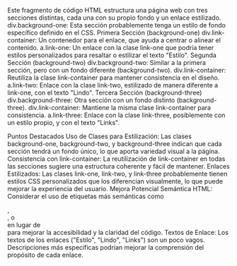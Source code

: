 Este fragmento de código HTML estructura una página web con tres secciones distintas, cada una con su propio fondo y un enlace estilizado.
div.background-one: Esta sección probablemente tenga un estilo de fondo específico definido en el CSS.
Primera Sección (background-one)
div.link-container: Un contenedor para el enlace, que ayuda a centrar o alinear el contenido.
a.link-one: Un enlace con la clase link-one que podría tener estilos personalizados para resaltar o estilizar el texto "Estilo".
Segunda Sección (background-two)
div.background-two: Similar a la primera sección, pero con un fondo diferente (background-two).
div.link-container: Reutiliza la clase link-container para mantener consistencia en el diseño.
a.link-two: Enlace con la clase link-two, estilizado de manera diferente a link-one, con el texto "Lindo".
Tercera Sección (background-three)
div.background-three: Otra sección con un fondo distinto (background-three).
div.link-container: Mantiene la misma clase link-container para consistencia.
a.link-three: Enlace con la clase link-three, posiblemente con un estilo propio, y con el texto "Links".

Puntos Destacados
Uso de Clases para Estilización: Las clases background-one, background-two, y background-three indican que cada sección tendrá un fondo único, lo que aporta variedad visual a la página.
Consistencia con link-container: La reutilización de link-container en todas las secciones sugiere una estructura coherente y fácil de mantener.
Enlaces Estilizados: Las clases link-one, link-two, y link-three probablemente tienen estilos CSS personalizados que los diferencian visualmente, lo que puede mejorar la experiencia del usuario.
Mejora Potencial
Semántica HTML: Considerar el uso de etiquetas más semánticas como <section>, <nav>, o <article> en lugar de <div> para mejorar la accesibilidad y la claridad del código.
Textos de Enlace: Los textos de los enlaces ("Estilo", "Lindo", "Links") son un poco vagos. Descripciones más específicas podrían mejorar la comprensión del propósito de cada enlace.

